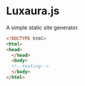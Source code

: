 # Luxaura.js

A simple static site generator.

````html
<!DOCTYPE html>
<html>
<head>
  </head>
  <body>
  <!--testing-->
  </body>
</html>
````
